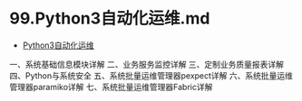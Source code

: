 
# 99.Python3自动化运维.md

- [Python3自动化运维](https://www.cnblogs.com/hwlong/p/9087558.html#_label0)


一、系统基础信息模块详解
二、业务服务监控详解
三、定制业务质量报表详解
四、Python与系统安全
五、系统批量运维管理器pexpect详解
六、系统批量运维管理器paramiko详解
七、系统批量运维管理器Fabric详解





